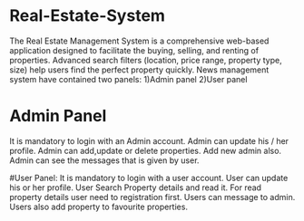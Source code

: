 # Real-Estate-System
The Real Estate Management System is a comprehensive web-based application designed to facilitate the buying,   selling, and renting of properties. 
Advanced search filters (location, price range, property type, size) help users find the perfect property quickly.
News management system have contained two panels: 
1)Admin panel 
2)User panel 

# Admin Panel
It is mandatory to login with an Admin account. 
Admin can update his / her profile. 
Admin can add,update or delete properties.
Add new admin also.
Admin can see the messages that is given by user.
 
#User Panel: 
It is mandatory to login with a user account. 
User can update his or her profile.
User Search Property details and read it. 
For read property details user need to registration first. 
Users can message to admin. 
Users also add property to favourite properties. 
